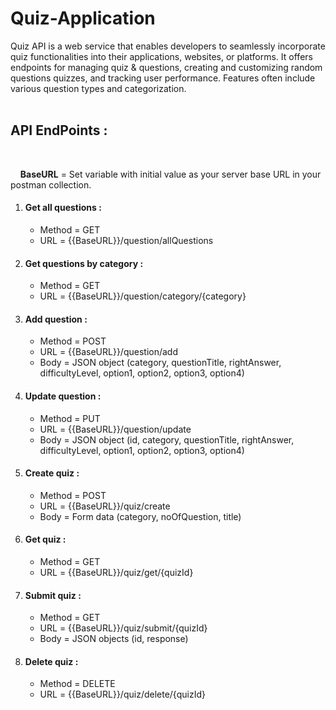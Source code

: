 # Quiz-Application
Quiz API is a web service that enables developers to seamlessly incorporate quiz functionalities into their applications, websites, or platforms. It offers endpoints for managing quiz &amp; questions, creating and customizing random questions quizzes, and tracking user performance. Features often include various question types and categorization.
</br>
</br>
<h2>API EndPoints :</h2>
    <br />
    <p>
      &nbsp &nbsp <b>BaseURL</b> = Set variable with initial value as your
      server base URL in your postman collection.
    </p>
    <ol>
      <li>
        <h4>Get all questions :</h4>
        <ul>
          <li>Method = GET</li>
          <li>URL = {{BaseURL}}/question/allQuestions</li>
        </ul>
      </li>
      <li>
        <h4>Get questions by category :</h4>
        <ul>
          <li>Method = GET</li>
          <li>URL = {{BaseURL}}/question/category/{category}</li>
        </ul>
      </li>
      <li>
        <h4>Add question :</h4>
        <ul>
          <li>Method = POST</li>
          <li>URL = {{BaseURL}}/question/add</li>
          <li>
            Body = JSON object (category, questionTitle, rightAnswer,
            difficultyLevel, option1, option2, option3, option4)
          </li>
        </ul>
      </li>
      <li>
        <h4>Update question :</h4>
        <ul>
          <li>Method = PUT</li>
          <li>URL = {{BaseURL}}/question/update</li>
          <li>
            Body = JSON object (id, category, questionTitle, rightAnswer,
            difficultyLevel, option1, option2, option3, option4)
          </li>
        </ul>
      </li>
      <li>
        <h4>Create quiz :</h4>
        <ul>
          <li>Method = POST</li>
          <li>URL = {{BaseURL}}/quiz/create</li>
          <li>Body = Form data (category, noOfQuestion, title)</li>
        </ul>
      </li>
      <li>
        <h4>Get quiz :</h4>
        <ul>
          <li>Method = GET</li>
          <li>URL = {{BaseURL}}/quiz/get/{quizId}</li>
        </ul>
      </li>
      <li>
        <h4>Submit quiz :</h4>
        <ul>
          <li>Method = GET</li>
          <li>URL = {{BaseURL}}/quiz/submit/{quizId}</li>
          <li>Body = JSON objects (id, response)</li>
        </ul>
      </li>
      <li>
        <h4>Delete quiz :</h4>
        <ul>
          <li>Method = DELETE</li>
          <li>URL = {{BaseURL}}/quiz/delete/{quizId}</li>
        </ul>
      </li>
    </ol>
